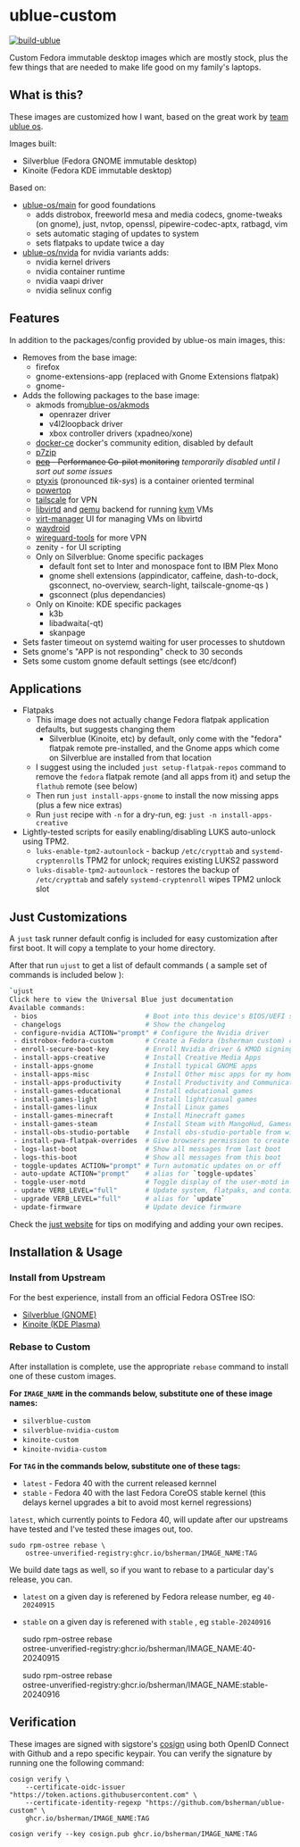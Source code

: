 # ublue-custom

[![build-ublue](https://github.com/bsherman/ublue-custom/actions/workflows/build.yml/badge.svg)](https://github.com/bsherman/ublue-custom/actions/workflows/build.yml)

Custom Fedora immutable desktop images which are mostly stock, plus the few things that are needed to make life good on my family's laptops.

## What is this?

These images are customized how I want, based on the great work by [team ublue os](https://github.com/ublue-os).

Images built:
- Silverblue (Fedora GNOME immutable desktop)
- Kinoite (Fedora KDE immutable desktop)

Based on:
- [ublue-os/main](https://github.com/ublue-os/main) for good foundations
  - adds distrobox, freeworld mesa and media codecs, gnome-tweaks (on gnome), just, nvtop, openssl, pipewire-codec-aptx, ratbagd, vim
  - sets automatic staging of updates to system
  - sets flatpaks to update twice a day
- [ublue-os/nvida](https://github.com/ublue-os/nvidia) for nvidia variants adds:
  - nvidia kernel drivers
  - nvidia container runtime
  - nvidia vaapi driver
  - nvidia selinux config


## Features

In addition to the packages/config provided by ublue-os main images, this:
- Removes from the base image:
  - firefox
  - gnome-extensions-app (replaced with Gnome Extensions flatpak)
  - gnome-
- Adds the following packages to the base image:
  - akmods from[ublue-os/akmods](https://github.com/ublue-os/akmods)
    - openrazer driver
    - v4l2loopback driver
    - xbox controller drivers (xpadneo/xone)
  - [docker-ce](https://docs.docker.com/engine/install/fedora/) docker's community edition, disabled by default
  - [p7zip](https://github.com/p7zip-project/p7zip)
  - ~~[pcp](https://pcp.io/) - Performance Co-pilot monitoring~~ *temporarily disabled until I sort out some issues*
  - [ptyxis](https://gitlab.gnome.org/chergert/ptyxis) (pronounced *tik-sys*) is a container oriented terminal
  - [powertop](https://github.com/fenrus75/powertop)
  - [tailscale](https://tailscale.com/) for VPN
  - [libvirtd](https://libvirt.org/) and [qemu](https://qemu.org/) backend for running [kvm](https://linux-kvm.org/) VMs
  - [virt-manager](https://virt-manager.org/) UI for managing VMs on libvirtd
  - [waydroid](https://waydro.id/)
  - [wireguard-tools](https://www.wireguard.com/) for more VPN
  - zenity - for UI scripting
  - Only on Silverblue: Gnome specific packages
    - default font set to Inter and monospace font to IBM Plex Mono
    - gnome shell extensions (appindicator, caffeine, dash-to-dock, gsconnect, no-overview, search-light, tailscale-gnome-qs )
    - gsconnect (plus dependancies)
  - Only on Kinoite: KDE specific packages
    - k3b
    - libadwaita(-qt)
    - skanpage
- Sets faster timeout on systemd waiting for user processes to shutdown
- Sets gnome's "APP is not responding" check to 30 seconds
- Sets some custom gnome default settings (see etc/dconf)

## Applications

- Flatpaks
    - This image does not actually change Fedora flatpak application defaults, but suggests changing them
        - Silverblue (Kinoite, etc) by default, only come with the "fedora" flatpak remote pre-installed, and the Gnome apps which come on Silverblue are installed from that location
    - I suggest using the included `just setup-flatpak-repos` command to remove the `fedora` flatpak remote (and all apps from it) and setup the `flathub` remote (see below)
    - Then run `just install-apps-gnome` to install the now missing apps (plus a few nice extras)
    - Run `just` recipe with `-n` for a dry-run, eg: `just -n install-apps-creative`
- Lightly-tested scripts for easily enabling/disabling LUKS auto-unlock using TPM2.
  - `luks-enable-tpm2-autounlock` - backup `/etc/crypttab` and `systemd-cryptenroll`s TPM2 for unlock; requires existing LUKS2 password
  - `luks-disable-tpm2-autounlock` - restores the backup of `/etc/crypttab` and safely `systemd-cryptenroll` wipes TPM2 unlock slot

## Just Customizations

A `just` task runner default config is included for easy customization after first boot.
It will copy a template to your home directory.

After that run `ujust` to get a list of default commands ( a sample set of commands is included below ):

```bash
`ujust
Click here to view the Universal Blue just documentation
Available commands:
 - bios                           # Boot into this device's BIOS/UEFI screen
 - changelogs                     # Show the changelog
 - configure-nvidia ACTION="prompt" # Configure the Nvidia driver
 - distrobox-fedora-custom        # Create a Fedora (bsherman custom) container
 - enroll-secure-boot-key         # Enroll Nvidia driver & KMOD signing key for secure boot - Enter password "ublue-os" if prompted
 - install-apps-creative          # Install Creative Media Apps
 - install-apps-gnome             # Install typical GNOME apps
 - install-apps-misc              # Install Other misc apps for my home users
 - install-apps-productivity      # Install Productivity and Communications apps
 - install-games-educational      # Install educational games
 - install-games-light            # Install light/casual games
 - install-games-linux            # Install Linux games
 - install-games-minecraft        # Install Minecraft games
 - install-games-steam            # Install Steam with MangoHud, Gamescope and Prototricks
 - install-obs-studio-portable    # Install obs-studio-portable from wimpysworld, which bundles an extensive collection of 3rd party plugins
 - install-pwa-flatpak-overrides  # Give browsers permission to create PWAs (Progressive Web Apps)
 - logs-last-boot                 # Show all messages from last boot
 - logs-this-boot                 # Show all messages from this boot
 - toggle-updates ACTION="prompt" # Turn automatic updates on or off
 - auto-update ACTION="prompt"    # alias for `toggle-updates`
 - toggle-user-motd               # Toggle display of the user-motd in terminal
 - update VERB_LEVEL="full"       # Update system, flatpaks, and containers all at once
 - upgrade VERB_LEVEL="full"      # alias for `update`
 - update-firmware                # Update device firmware
```

Check the [just website](https://just.systems) for tips on modifying and adding your own recipes.


## Installation & Usage

### Install from Upstream

For the best experience, install from an official Fedora OSTree ISO:

- [Silverblue (GNOME)](https://fedoraproject.org/silverblue/download/)
- [Kinoite (KDE Plasma)](https://fedoraproject.org/kinoite/download/)

### Rebase to Custom

After installation is complete, use the appropriate `rebase` command to install one of these custom images.

**For `IMAGE_NAME` in the commands below, substitute one of these image names:**

- `silverblue-custom`
- `silverblue-nvidia-custom`
- `kinoite-custom`
- `kinoite-nvidia-custom`

**For `TAG` in the commands below, substitute one of these tags:**

- `latest` - Fedora 40 with the current released kernnel
- `stable` - Fedora 40 with the last Fedora CoreOS stable kernel (this delays kernel upgrades a bit to avoid most kernel regressions)

`latest`, which currently points to Fedora 40, will update after our upstreams have tested and I've tested these images out, too.

    sudo rpm-ostree rebase \
        ostree-unverified-registry:ghcr.io/bsherman/IMAGE_NAME:TAG

We build date tags as well, so if you want to rebase to a particular day's release, you can.

- `latest` on a given day is referened by Fedora release number, eg `40-20240915`
- `stable` on a given day is referened with `stable` , eg `stable-20240916`

    sudo rpm-ostree rebase \
        ostree-unverified-registry:ghcr.io/bsherman/IMAGE_NAME:40-20240915

    sudo rpm-ostree rebase \
        ostree-unverified-registry:ghcr.io/bsherman/IMAGE_NAME:stable-20240916

## Verification

These images are signed with sigstore's [cosign](https://docs.sigstore.dev/cosign/overview/) using both OpenID Connect with Github and a repo specific keypair. You can verify the signature by running one the following command:

    cosign verify \
        --certificate-oidc-issuer "https://token.actions.githubusercontent.com" \
        --certificate-identity-regexp "https://github.com/bsherman/ublue-custom" \
        ghcr.io/bsherman/IMAGE_NAME:TAG

    cosign verify --key cosign.pub ghcr.io/bsherman/IMAGE_NAME:TAG

